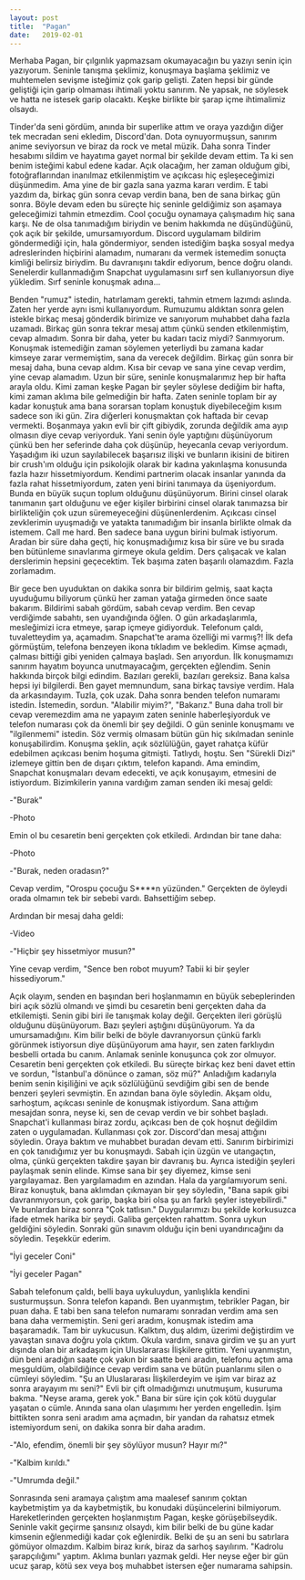 ```yaml
---
layout: post
title:  "Pagan"
date:   2019-02-01
---
```


Merhaba Pagan, bir çılgınlık yapmazsam okumayacağın bu yazıyı senin için yazıyorum. Seninle tanışma şeklimiz, konuşmaya başlama şeklimiz ve muhtemelen sevişme isteğimiz çok garip gelişti. Zaten hepsi bir günde geliştiği için garip olmaması ihtimali yoktu sanırım. Ne yapsak, ne söylesek ve hatta ne istesek garip olacaktı. Keşke birlikte bir şarap içme ihtimalimiz olsaydı.

Tinder'da seni gördüm, anında bir superlike attım ve oraya yazdığın diğer tek mecradan seni ekledim, Discord'dan. Dota oynuyormuşsun, sanırım anime seviyorsun ve biraz da rock ve metal müzik. Daha sonra Tinder hesabımı sildim ve hayatıma gayet normal bir şekilde devam ettim. Ta ki sen benim isteğimi kabul edene kadar. Açık olacağım, her zaman olduğum gibi, fotoğraflarından inanılmaz etkilenmiştim ve açıkcası hiç eşleşeceğimizi düşünmedim. Ama yine de bir gazla sana yazma kararı verdim. E tabi yazdım da, birkaç gün sonra cevap verdin bana, ben de sana birkaç gün sonra. Böyle devam eden bu süreçte hiç seninle geldiğimiz son aşamaya geleceğimizi tahmin etmezdim. Cool çocuğu oynamaya çalışmadım hiç sana karşı. Ne de olsa tanımadığım biriydin ve benim hakkımda ne düşündüğünü, çok açık bir şekilde, umursamıyordum. Discord uygulamam bildirim göndermediği için, hala göndermiyor, senden istediğim başka sosyal medya adreslerinden hiçbirini alamadım, numaranı da vermek istemedim sonuçta kimliği belirsiz biriydim. Bu davranışını takdir ediyorum, bence doğru olandı. Senelerdir kullanmadığım Snapchat uygulamasını sırf sen kullanıyorsun diye yükledim. Sırf seninle konuşmak adına... 

Benden "rumuz" istedin, hatırlamam gerekti, tahmin etmem lazımdı aslında. Zaten her yerde aynı ismi kullanıyordum. Rumuzumu aldıktan sonra gelen istekle birkaç mesaj gönderdik birimize ve sanıyorum muhabbet daha fazla uzamadı. Birkaç gün sonra tekrar mesaj attım çünkü senden etkilenmiştim, cevap almadım. Sonra bir daha, yeter bu kadarı taciz miydi? Sanmıyorum. Konuşmak istemediğin zaman söylemen yeterliydi bu zamana kadar kimseye zarar vermemiştim, sana da verecek değildim. Birkaç gün sonra bir mesaj daha, buna cevap aldım. Kısa bir cevap ve sana yine cevap verdim, yine cevap alamadım. Uzun bir süre, seninle konuşmalarımız hep bir hafta arayla oldu. Kimi zaman keşke Pagan bir şeyler söylese dediğim bir hafta, kimi zaman aklıma bile gelmediğin bir hafta. Zaten seninle toplam bir ay kadar konuştuk ama bana sorarsan toplam konuştuk diyebileceğim kısım sadece son iki gün. Zira diğerleri konuşmaktan çok haftada bir cevap vermekti. Boşanmaya yakın evli bir çift gibiydik, zorunda değildik ama ayıp olmasın diye cevap veriyorduk. Yani senin öyle yaptığını düşünüyorum çünkü ben her seferinde daha çok düşünüp, heyecanla cevap veriyordum. Yaşadığım iki uzun sayılabilecek başarısız ilişki ve bunların ikisini de bitiren bir crush'ım olduğu için psikolojik olarak bir kadına yakınlaşma konusunda fazla hazır hissetmiyordum. Kendimi partnerim olacak insanlar yanında da fazla rahat hissetmiyordum, zaten yeni birini tanımaya da üşeniyordum. Bunda en büyük suçun toplum olduğunu düşünüyorum. Birini cinsel olarak tanımanın şart olduğunu ve eğer kişiler birbirini cinsel olarak tanımazsa bir birlikteliğin çok uzun süremeyeceğini düşünenlerdenim. Açıkcası cinsel zevklerimin uyuşmadığı ve yatakta tanımadığım bir insanla birlikte olmak da istemem. Call me hard. Ben sadece bana uygun birini bulmak istiyorum. Aradan bir süre daha geçti, hiç konuşmadığımız kısa bir süre ve bu sırada ben bütünleme sınavlarıma girmeye okula geldim. Ders çalışacak ve kalan derslerimin hepsini geçecektim. Tek başıma zaten başarılı olamazdım. Fazla zorlamadım.

Bir gece ben uyuduktan on dakika sonra bir bildirim gelmiş, saat kaçta uyuduğumu biliyorum çünkü her zaman yatağa girmeden önce saate bakarım. Bildirimi sabah gördüm, sabah cevap verdim. Ben cevap verdiğimde sabahtı, sen uyandığında öğlen. O gün arkadaşlarımla, mesleğimizi icra etmeye, şarap içmeye gidiyorduk. Telefonum çaldı, tuvaletteydim ya, açamadım. Snapchat'te arama özelliği mi varmış?! İlk defa görmüştüm, telefona benzeyen ikona tıkladım ve bekledim. Kimse açmadı, çalması bittiği gibi yeniden çalmaya başladı. Sen arıyordun. İlk konuşmamızı sanırım hayatım boyunca unutmayacağım, gerçekten eğlendim. Senin hakkında birçok bilgi edindim. Bazıları gerekli, bazıları gereksiz. Bana kalsa hepsi iyi bilgilerdi. Ben gayet memnundum, sana birkaç tavsiye verdim. Hala da arkasındayım. Tuzla, çok uzak. Daha sonra benden telefon numaramı istedin. İstemedin, sordun. "Alabilir miyim?", "Bakarız." Buna daha troll bir cevap veremezdim ama ne yapayım zaten seninle haberleşiyorduk ve telefon numarası çok da önemli bir şey değildi. O gün seninle konuşmamı ve "ilgilenmemi" istedin. Söz vermiş olmasam bütün gün hiç sıkılmadan seninle konuşabilirdim. Konuşma şeklin, açık sözlülüğün, gayet rahatça küfür edebilmen açıkcası benim hoşuma gitmişti. Tatlıydı, hoştu. Sen "Sürekli Dizi" izlemeye gittin ben de dışarı çıktım, telefon kapandı. Ama emindim, Snapchat konuşmaları devam edecekti, ve açık konuşayım, etmesini de istiyordum. Bizimkilerin yanına vardığım zaman senden iki mesaj geldi:

-"Burak"

-Photo

Emin ol bu cesaretin beni gerçekten çok etkiledi. Ardından bir tane daha:

-Photo

-"Burak, neden oradasın?"

Cevap verdim, "Orospu çocuğu S****n yüzünden." Gerçekten de öyleydi orada olmamın tek bir sebebi vardı. Bahsettiğim sebep.

Ardından bir mesaj daha geldi:

-Video

-"Hiçbir şey hissetmiyor musun?"

Yine cevap verdim, "Sence ben robot muyum? Tabii ki bir şeyler hissediyorum."


Açık olayım, senden en başından beri hoşlanmamın en büyük sebeplerinden biri açık sözlü olmandı ve şimdi bu cesaretin beni gerçekten daha da etkilemişti. Senin gibi biri ile tanışmak kolay değil. Gerçekten ileri görüşlü olduğunu düşünüyorum. Bazı şeyleri aştığını düşünüyorum. Ya da umursamadığını. Kim bilir belki de böyle davranıyorsun çünkü farklı görünmek istiyorsun diye düşünüyorum ama hayır, sen zaten farklıydın besbelli ortada bu canım. Anlamak seninle konuşunca çok zor olmuyor. Cesaretin beni gerçekten çok etkiledi. Bu süreçte birkaç kez beni davet ettin ve sordun, "İstanbul'a dönünce o zaman, söz mü?" Anladığım kadarıyla benim senin kişiliğini ve açık sözlülüğünü sevdiğim gibi sen de bende benzeri şeyleri sevmiştin. En azından bana öyle söyledin. Akşam oldu, sarhoştum, açıkcası seninle de konuşmak istiyordum. Sana attığım mesajdan sonra, neyse ki, sen de cevap verdin ve bir sohbet başladı. Snapchat'i kullanması biraz zordu, açıkcası ben de çok hoşnut değildim zaten o uygulamadan. Kullanması çok zor. Discord'dan mesaj attığını söyledin. Oraya baktım ve muhabbet buradan devam etti. Sanırım birbirimizi en çok tanıdığımız yer bu konuşmaydı. Sabah için üzgün ve utangaçtın, olma, çünkü gerçekten takdire şayan bir davranış bu. Ayrıca istediğin şeyleri paylaşmak senin elinde. Kimse sana bir şey diyemez, kimse seni yargılayamaz. Ben yargılamadım en azından. Hala da yargılamıyorum seni. Biraz konuştuk, bana aklımdan çıkmayan bir şey söyledin, "Bana sapık gibi davranmıyorsun, çok garip, başka biri olsa şu an farklı şeyler isteyebilirdi." Ve bunlardan biraz sonra "Çok tatlısın." Duygularımızı bu şekilde korkusuzca ifade etmek harika bir şeydi. Galiba gerçekten rahattım. Sonra uykun geldiğini söyledin. Sonraki gün sınavım olduğu için beni uyandırıcağını da söyledin. Teşekkür ederim.


"İyi geceler Coni"

"İyi geceler Pagan"


Sabah telefonum çaldı, belli baya uykuluydun, yanlışlıkla kendini susturmuşsun. Sonra telefon kapandı. Ben uyanmıştım, tebrikler Pagan, bir puan daha. E tabi ben sana telefon numaramı sonradan verdim ama sen bana daha vermemiştin. Seni geri aradım, konuşmak istedim ama başaramadık. Tam bir uykucusun. Kalktım, duş aldım, üzerimi değiştirdim ve yavaştan sınava doğru yola çıktım. Okula vardım, sınava girdim ve şu an yurt dışında olan bir arkadaşım için Uluslararası İlişkilere gittim. Yeni uyanmıştın, dün beni aradığın saate çok yakın bir saatte beni aradın, telefonu açtım ama meşguldüm, olabildiğince cevap verdim sana ve bütün puanlarımı silen o cümleyi söyledim. "Şu an Uluslararası İlişkilerdeyim ve işim var biraz az sonra arayayım mı seni?" Evli bir çift olmadığımızı unutmuşum, kusuruma bakma. "Neyse arama, gerek yok." Bana bir süre için çok kötü duygular yaşatan o cümle. Anında sana olan ulaşımımı her yerden engelledin. İşim bittikten sonra seni aradım ama açmadın, bir yandan da rahatsız etmek istemiyordum seni, on dakika sonra bir daha aradım.


-"Alo, efendim, önemli bir şey söylüyor musun? Hayır mı?"

-"Kalbim kırıldı."

-"Umrumda değil."


Sonrasında seni aramaya çalıştım ama maalesef sanırım çoktan kaybetmiştim ya da kaybetmiştik, bu konudaki düşüncelerini bilmiyorum. Hareketlerinden gerçekten hoşlanmıştım Pagan, keşke görüşebilseydik. Seninle vakit geçirme şansınız olsaydı, kim bilir belki de bu güne kadar kimsenin eğlenmediği kadar çok eğlenirdik. Belki de şu an seni bu satırlara gömüyor olmazdım. Kalbim biraz kırık, biraz da sarhoş sayılırım. "Kadrolu şarapçılığımı" yaptım. Aklıma bunları yazmak geldi. Her neyse eğer bir gün ucuz şarap, kötü sex veya boş muhabbet istersen eğer numarama sahipsin. 
